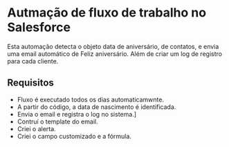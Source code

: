# Autmação de fluxo de trabalho no Salesforce
Esta automação detecta o objeto data de aniversário, de contatos, e envia uma email automático de Feliz aniversário. Além de criar um log de registro para cada cliente.

## Requisitos
- Fluxo é executado todos os dias automaticamwnte.
- A partir do código, a data de nascimento é identificada.
- Envia o email e registra o log no sistema.]
- Contruí o template do email.
- Criei o alerta.
- Criei o campo customizado e a fórmula.
